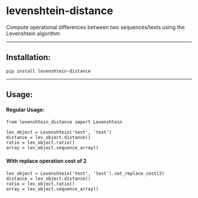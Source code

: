 # levenshtein-distance
Compute operational differences between two sequences/texts using the Levenshtein algorithm

___
## Installation:
```
pip install levenshtein-distance
```

___
## Usage:
#### Regular Usage:
```
from levenshtein_distance import Levenshtein

lev_object = Levenshtein('test', 'text')
distance = lev_object.distance()
ratio = lev_object.ratio()
array = lev_object.sequence_array()
```


#### With replace operation cost of 2
```
lev_object = Levenshtein('test', 'text').set_replace_cost(2)
distance = lev_object.distance()
ratio = lev_object.ratio()
array = lev_object.sequence_array()
```

